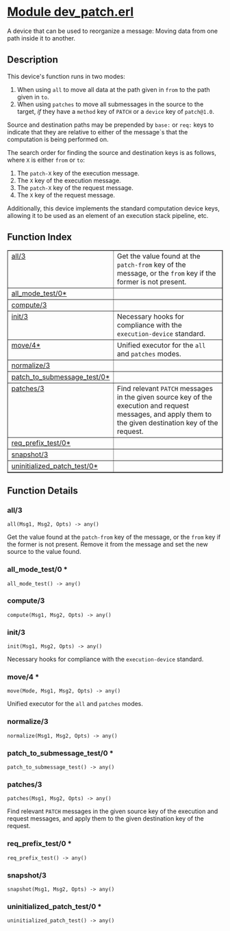# [Module dev_patch.erl](https://github.com/permaweb/HyperBEAM/blob/main/src/dev_patch.erl)




A device that can be used to reorganize a message: Moving data from
one path inside it to another.

<a name="description"></a>

## Description ##

This device's function runs in two modes:

1. When using `all` to move all data at the path given in `from` to the
path given in `to`.
2. When using `patches` to move all submessages in the source to the target,
_if_ they have a `method` key of `PATCH` or a `device` key of `patch@1.0`.

Source and destination paths may be prepended by `base:` or `req:` keys to
indicate that they are relative to either of the message`s that the
computation is being performed on.

The search order for finding the source and destination keys is as follows,
where `X` is either `from` or `to`:

1. The `patch-X` key of the execution message.
2. The `X` key of the execution message.
3. The `patch-X` key of the request message.
4. The `X` key of the request message.

Additionally, this device implements the standard computation device keys,
allowing it to be used as an element of an execution stack pipeline, etc.<a name="index"></a>

## Function Index ##


<table width="100%" border="1" cellspacing="0" cellpadding="2" summary="function index"><tr><td valign="top"><a href="#all-3">all/3</a></td><td>Get the value found at the <code>patch-from</code> key of the message, or the
<code>from</code> key if the former is not present.</td></tr><tr><td valign="top"><a href="#all_mode_test-0">all_mode_test/0*</a></td><td></td></tr><tr><td valign="top"><a href="#compute-3">compute/3</a></td><td></td></tr><tr><td valign="top"><a href="#init-3">init/3</a></td><td>Necessary hooks for compliance with the <code>execution-device</code> standard.</td></tr><tr><td valign="top"><a href="#move-4">move/4*</a></td><td>Unified executor for the <code>all</code> and <code>patches</code> modes.</td></tr><tr><td valign="top"><a href="#normalize-3">normalize/3</a></td><td></td></tr><tr><td valign="top"><a href="#patch_to_submessage_test-0">patch_to_submessage_test/0*</a></td><td></td></tr><tr><td valign="top"><a href="#patches-3">patches/3</a></td><td>Find relevant <code>PATCH</code> messages in the given source key of the execution
and request messages, and apply them to the given destination key of the
request.</td></tr><tr><td valign="top"><a href="#req_prefix_test-0">req_prefix_test/0*</a></td><td></td></tr><tr><td valign="top"><a href="#snapshot-3">snapshot/3</a></td><td></td></tr><tr><td valign="top"><a href="#uninitialized_patch_test-0">uninitialized_patch_test/0*</a></td><td></td></tr></table>


<a name="functions"></a>

## Function Details ##

<a name="all-3"></a>

### all/3 ###

`all(Msg1, Msg2, Opts) -> any()`

Get the value found at the `patch-from` key of the message, or the
`from` key if the former is not present. Remove it from the message and set
the new source to the value found.

<a name="all_mode_test-0"></a>

### all_mode_test/0 * ###

`all_mode_test() -> any()`

<a name="compute-3"></a>

### compute/3 ###

`compute(Msg1, Msg2, Opts) -> any()`

<a name="init-3"></a>

### init/3 ###

`init(Msg1, Msg2, Opts) -> any()`

Necessary hooks for compliance with the `execution-device` standard.

<a name="move-4"></a>

### move/4 * ###

`move(Mode, Msg1, Msg2, Opts) -> any()`

Unified executor for the `all` and `patches` modes.

<a name="normalize-3"></a>

### normalize/3 ###

`normalize(Msg1, Msg2, Opts) -> any()`

<a name="patch_to_submessage_test-0"></a>

### patch_to_submessage_test/0 * ###

`patch_to_submessage_test() -> any()`

<a name="patches-3"></a>

### patches/3 ###

`patches(Msg1, Msg2, Opts) -> any()`

Find relevant `PATCH` messages in the given source key of the execution
and request messages, and apply them to the given destination key of the
request.

<a name="req_prefix_test-0"></a>

### req_prefix_test/0 * ###

`req_prefix_test() -> any()`

<a name="snapshot-3"></a>

### snapshot/3 ###

`snapshot(Msg1, Msg2, Opts) -> any()`

<a name="uninitialized_patch_test-0"></a>

### uninitialized_patch_test/0 * ###

`uninitialized_patch_test() -> any()`

